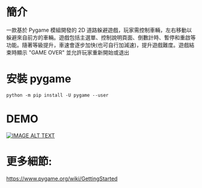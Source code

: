 # 簡介
一款基於 Pygame 模組開發的 2D 道路躲避遊戲，玩家需控制車輛，左右移動以躲避來自前方的車輛。遊戲包括主選單、控制說明頁面、倒數計時、暫停和重啟等功能。隨著等級提升，車速會逐步加快(也可自行加減速)，提升遊戲難度。遊戲結束時顯示 "GAME OVER" 並允許玩家重新開始或退出
# 安裝 pygame
```
python -m pip install -U pygame --user
```
# DEMO
[![IMAGE ALT TEXT](http://img.youtube.com/vi/4EbxkTCFjqA/0.jpg)](https://www.youtube.com/watch?v=4EbxkTCFjqA "頭文字B DEMO")

# 更多細節:
https://www.pygame.org/wiki/GettingStarted
